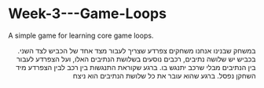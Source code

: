 # Week-3---Game-Loops
 A simple game for learning core game loops.

<div dir='rtl' lang='he'>
 במשחק שבנינו אנחנו משחקים צפרדע שצריך לעבור מצד אחד של הכביש לצד השני.
בכביש יש שלושה נתיבים, רכבים נוסעים בשלושת הנתיבים האלו, ועל הצפרדע לעבור בין הנתיבים מבלי שרכב יתנגש בו.
ברגע שקוראת התנגשות בין רכב לבין הצפרדע מיד השחקן נפסל.
ברגע שהוא עובר את כל שלושת הנתיבים הוא ניצח
 </div>
